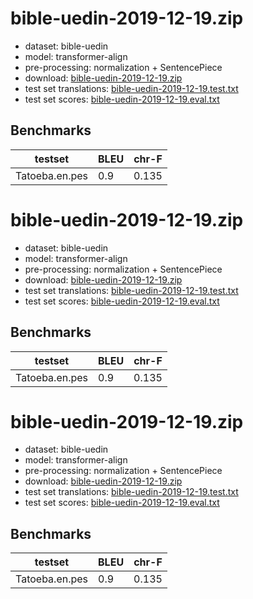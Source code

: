 # bible-uedin-2019-12-19.zip

* dataset: bible-uedin
* model: transformer-align
* pre-processing: normalization + SentencePiece
* download: [bible-uedin-2019-12-19.zip](https://object.pouta.csc.fi/OPUS-MT-dev/en-pes/bible-uedin-2019-12-19.zip)
* test set translations: [bible-uedin-2019-12-19.test.txt](https://object.pouta.csc.fi/OPUS-MT-dev/en-pes/bible-uedin-2019-12-19.test.txt)
* test set scores: [bible-uedin-2019-12-19.eval.txt](https://object.pouta.csc.fi/OPUS-MT-dev/en-pes/bible-uedin-2019-12-19.eval.txt)

## Benchmarks

| testset               | BLEU  | chr-F |
|-----------------------|-------|-------|
| Tatoeba.en.pes 	| 0.9 	| 0.135 |

# bible-uedin-2019-12-19.zip

* dataset: bible-uedin
* model: transformer-align
* pre-processing: normalization + SentencePiece
* download: [bible-uedin-2019-12-19.zip](https://object.pouta.csc.fi/OPUS-MT-dev/en-pes/bible-uedin-2019-12-19.zip)
* test set translations: [bible-uedin-2019-12-19.test.txt](https://object.pouta.csc.fi/OPUS-MT-dev/en-pes/bible-uedin-2019-12-19.test.txt)
* test set scores: [bible-uedin-2019-12-19.eval.txt](https://object.pouta.csc.fi/OPUS-MT-dev/en-pes/bible-uedin-2019-12-19.eval.txt)

## Benchmarks

| testset               | BLEU  | chr-F |
|-----------------------|-------|-------|
| Tatoeba.en.pes 	| 0.9 	| 0.135 |

# bible-uedin-2019-12-19.zip

* dataset: bible-uedin
* model: transformer-align
* pre-processing: normalization + SentencePiece
* download: [bible-uedin-2019-12-19.zip](https://object.pouta.csc.fi/OPUS-MT-dev/en-pes/bible-uedin-2019-12-19.zip)
* test set translations: [bible-uedin-2019-12-19.test.txt](https://object.pouta.csc.fi/OPUS-MT-dev/en-pes/bible-uedin-2019-12-19.test.txt)
* test set scores: [bible-uedin-2019-12-19.eval.txt](https://object.pouta.csc.fi/OPUS-MT-dev/en-pes/bible-uedin-2019-12-19.eval.txt)

## Benchmarks

| testset               | BLEU  | chr-F |
|-----------------------|-------|-------|
| Tatoeba.en.pes 	| 0.9 	| 0.135 |

